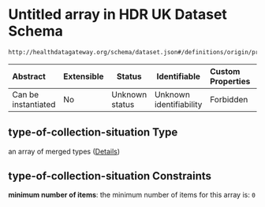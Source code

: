 # Untitled array in HDR UK Dataset Schema

```txt
http://healthdatagateway.org/schema/dataset.json#/definitions/origin/properties/type-of-collection-situation
```




| Abstract            | Extensible | Status         | Identifiable            | Custom Properties | Additional Properties | Access Restrictions | Defined In                                                                 |
| :------------------ | ---------- | -------------- | ----------------------- | :---------------- | --------------------- | ------------------- | -------------------------------------------------------------------------- |
| Can be instantiated | No         | Unknown status | Unknown identifiability | Forbidden         | Allowed               | none                | [dataset.schema.json\*](../out/dataset.schema.json "open original schema") |

## type-of-collection-situation Type

an array of merged types ([Details](dataset-definitions-origin-properties-type-of-collection-situation-items.md))

## type-of-collection-situation Constraints

**minimum number of items**: the minimum number of items for this array is: `0`
